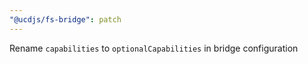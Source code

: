 ```yaml
---
"@ucdjs/fs-bridge": patch
---
```


Rename `capabilities` to `optionalCapabilities` in bridge configuration
